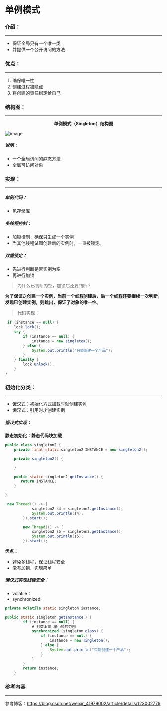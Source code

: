# 单例模式



### 介绍：
---

* 保证全局只有一个唯一类
* 并提供一个公开访问的方法



### 优点：
---
1. 确保唯一性
2. 创建过程被隐藏
3. 将创建的责任绑定给自己



### 结构图：
---
**<center>单例模式（Singleton）结构图</center>**

![image](https://user-images.githubusercontent.com/80476712/160964589-acb55b5a-5b56-4c75-a854-4053bd62ea5f.png)

##### 说明：

* 一个全局访问的静态方法
* 全局可访问对象



### 实现：
---

##### 单例代码：
* 见存储库



##### 多线程控制：

* 加锁控制，确保只生成一个实例
* 当其他线程试图创建新的实例时，一直被锁定。



##### 双重锁定：

* 先进行判断是否实例为空
* 再进行加锁

> 为什么已判断为空，加锁后还要判断？

**为了保证之创建一个实例，当前一个线程创建后，后一个线程还要继续一次判断，发现已创建实例，则跳出，保证了对象的唯一性。**

> 代码实现：

```java
 if (instance == null) {
    lock.lock();
    try {
        if (instance == null) {
            instance = new singleton();
        } else {
            System.out.println("只能创建一个产品");
        }
    } finally {
        lock.unlock();
    }
}
```



### 初始化分类：
---
* 饿汉式：初始化方式加载时就创建实例
* 懒汉式：引用时才创建实例



##### 饿汉式实现：

**静态初始化：静态代码块加载**

```java
public class singleton2 {
    private final static singleton2 INSTANCE = new singleton2();

    private singleton2() {

    }

    public static singleton2 getInstance() {
       return INSTANCE;
    }

}
```

```java
 new Thread(() -> {
            singleton2 s4 = singleton2.getInstance();
            System.out.println(s4);
        }).start();

        new Thread(() -> {
            singleton2 s5 = singleton2.getInstance();
            System.out.println(s5);
        }).start();
```

**优点：**

* 避免多线程，保证线程安全
* 没有加锁，实现简单



##### 懒汉式实现线程安全：

* volatile：
* synchronized:

```java
private volatile static singleton instance;

public static singleton getInstance() {
        if (instance == null) {
            # 对类上锁 减小锁的范围
            synchronized (singleton.class) {
                if (instance == null) {
                    instance = new singleton();
                } else {
                    System.out.println("只能创建一个产品");
                }
            }
        }
        return instance;
    }
```



### 参考内容
---
参考博客：https://blog.csdn.net/weixin_41979002/article/details/123002779
